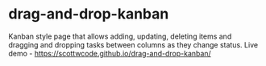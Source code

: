 # drag-and-drop-kanban
Kanban style page that allows adding, updating, deleting items and dragging and dropping tasks between columns as they change status.
Live demo - https://scottwcode.github.io/drag-and-drop-kanban/
